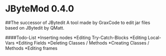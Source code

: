 # JByteMod 0.4.0
##The successor of JBytedit
A tool made by GraxCode to edit jar files based on JBytedit by QMatt.

####Todo-List
*Inserting nodes
*Editing Try-Catch-Blocks
*Editing Local-Vars
*Editing Fields
*Deleting Classes / Methods
*Creating Classes / Methods
*Editing frames



